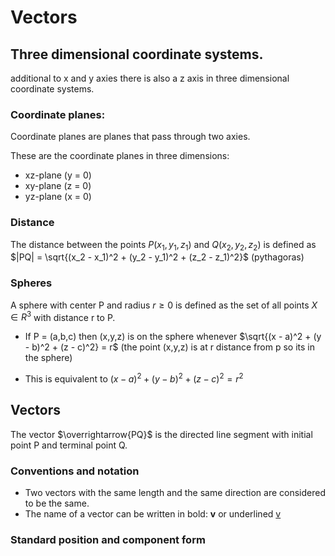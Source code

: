 # Vectors

## Three dimensional coordinate systems.
additional to x and y axies there is also a z axis in three dimensional coordinate systems.

### Coordinate planes:
Coordinate planes are planes that pass through two axies.

These are the coordinate planes in three dimensions:
+ xz-plane (y = 0)
+ xy-plane (z = 0)
+ yz-plane (x = 0)

### Distance
The distance between the points $P(x_1, y_1, z_1)$ and $Q(x_2, y_2, z_2)$
is defined as $|PQ| = \sqrt{(x_2 - x_1)^2 + (y_2 - y_1)^2 + (z_2 - z_1)^2}$ (pythagoras)

### Spheres
A sphere with center P and radius $r \ge 0$ is defined as the set of all points $X \in R^3$ with distance r to P.

+ If P = (a,b,c) then (x,y,z) is on the sphere whenever $\sqrt{(x - a)^2 + (y - b)^2 + (z - c)^2} = r$ (the point (x,y,z) is at r distance from p so its in the sphere)

+ This is equivalent to $(x - a)^2 + (y - b)^2 + (z - c)^2 = r^2$

## Vectors
The vector $\overrightarrow{PQ}$ is the directed line segment with initial point P and terminal point Q.

### Conventions and notation
+ Two vectors with the same length and the same direction are considered to be the same.
+ The name of a vector can be written in bold: **v** or underlined <ins>v</ins>

### Standard position and component form